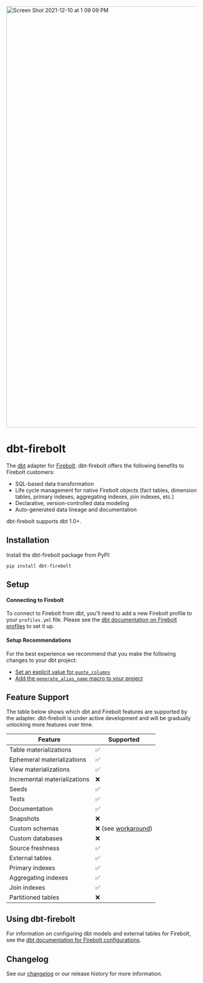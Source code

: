 <img width="1113" alt="Screen Shot 2021-12-10 at 1 09 09 PM" src="https://user-images.githubusercontent.com/7674553/145641621-a7dabe78-da92-4f0a-bbd2-54ccf7f34b57.png">


# dbt-firebolt

The [dbt](https://www.getdbt.com) adapter for [Firebolt](https://www.firebolt.io/). dbt-firebolt offers the following benefits to Firebolt customers:
* SQL-based data transformation
* Life cycle management for native Firebolt objects (fact tables, dimension tables, primary indexes, aggregating indexes, join indexes, etc.)
* Declarative, version-controlled data modeling
* Auto-generated data lineage and documentation

dbt-firebolt supports dbt 1.0+.


## Installation

Install the dbt-firebolt package from PyPI:
   ```
   pip install dbt-firebolt
   ```


## Setup

#### Connecting to Firebolt

To connect to Firebolt from dbt, you'll need to add a new Firebolt profile to your `profiles.yml` file. Please see the [dbt documentation on Firebolt profiles](https://docs.getdbt.com/reference/warehouse-profiles/firebolt-profile#connecting-to-firebolt) to set it up.

#### Setup Recommendations

For the best experience we recommend that you make the following changes to your dbt project:
* [Set an explicit value for `quote_columns`](https://docs.getdbt.com/reference/resource-configs/firebolt-configs#setting-quote_columns)
* [Add the `generate_alias_name` macro to your project](https://docs.getdbt.com/reference/warehouse-profiles/firebolt-profile#supporting-concurrent-development)


## Feature Support

The table below shows which dbt and Firebolt features are supported by the adapter. dbt-firebolt is under active development and will be gradually unlocking more features over time.

| Feature                      | Supported          |
|------------------------------|--------------------|
| Table materializations       | :white_check_mark: |
| Ephemeral materializations   | :white_check_mark: |
| View materializations        | :white_check_mark: |
| Incremental materializations | :x: |
| Seeds                        | :white_check_mark: |
| Tests                        | :white_check_mark: |
| Documentation                | :white_check_mark: |
| Snapshots                    | :x: |
| Custom schemas               | :x: (see [workaround](https://github.com/firebolt-db/dbt-firebolt#supporting-concurrent-development)) |
| Custom databases             | :x: |
| Source freshness             | :white_check_mark: |
| External tables              | :white_check_mark: |
| Primary indexes              | :white_check_mark: |
| Aggregating indexes          | :white_check_mark: |
| Join indexes                 | :white_check_mark: |
| Partitioned tables           | :x: |


## Using dbt-firebolt

For information on configuring dbt models and external tables for Firebolt, see the [dbt documentation for Firebolt configurations](https://docs.getdbt.com/reference/resource-configs/firebolt-configs).


## Changelog

See our [changelog](CHANGELOG.md) or our release history for more information.

